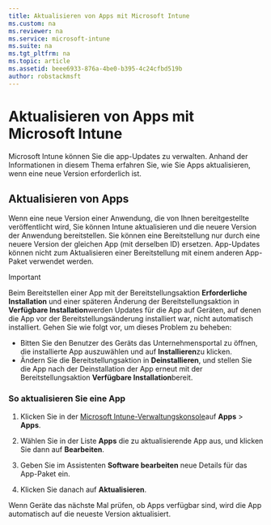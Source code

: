 ```yaml
---
title: Aktualisieren von Apps mit Microsoft Intune
ms.custom: na
ms.reviewer: na
ms.service: microsoft-intune
ms.suite: na
ms.tgt_pltfrm: na
ms.topic: article
ms.assetid: beee6933-876a-4be0-b395-4c24cfbd519b
author: robstackmsft
---
```

# Aktualisieren von Apps mit Microsoft Intune
Microsoft Intune können Sie die app-Updates zu verwalten. Anhand der Informationen in diesem Thema erfahren Sie, wie Sie Apps aktualisieren, wenn eine neue Version erforderlich ist.

## Aktualisieren von Apps
Wenn eine neue Version einer Anwendung, die von Ihnen bereitgestellte veröffentlicht wird, Sie können Intune aktualisieren und die neuere Version der Anwendung bereitstellen. Sie können eine Bereitstellung nur durch eine neuere Version der gleichen App (mit derselben ID) ersetzen. App-Updates können nicht zum Aktualisieren einer Bereitstellung mit einem anderen App-Paket verwendet werden.

> [!IMPORTANT]
> Beim Bereitstellen einer App mit der Bereitstellungsaktion **Erforderliche Installation** und einer späteren Änderung der Bereitstellungsaktion in **Verfügbare Installation**werden Updates für die App auf Geräten, auf denen die App vor der Bereitstellungsänderung installiert war, nicht automatisch installiert. Gehen Sie wie folgt vor, um dieses Problem zu beheben:
> 
> -   Bitten Sie den Benutzer des Geräts das Unternehmensportal zu öffnen, die installierte App auszuwählen und auf **Installieren**zu klicken.
> -   Ändern Sie die Bereitstellungsaktion in **Deinstallieren**, und stellen Sie die App nach der Deinstallation der App erneut mit der Bereitstellungsaktion **Verfügbare Installation**bereit.

### So aktualisieren Sie eine App

1.  Klicken Sie in der [Microsoft Intune-Verwaltungskonsole](https://account.manage.microsoft.com/admin/default.aspx)auf **Apps** &gt; **Apps**.

2.  Wählen Sie in der Liste **Apps** die zu aktualisierende App aus, und klicken Sie dann auf **Bearbeiten**.

3.  Geben Sie im Assistenten **Software bearbeiten** neue Details für das App-Paket ein.

4.  Klicken Sie danach auf **Aktualisieren**.

Wenn Geräte das nächste Mal prüfen, ob Apps verfügbar sind, wird die App automatisch auf die neueste Version aktualisiert.





<!--HONumber=Mar16_HO4-->


